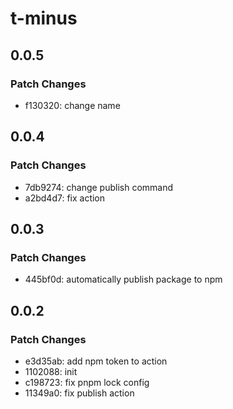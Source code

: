 # t-minus

## 0.0.5

### Patch Changes

- f130320: change name

## 0.0.4

### Patch Changes

- 7db9274: change publish command
- a2bd4d7: fix action

## 0.0.3

### Patch Changes

- 445bf0d: automatically publish package to npm

## 0.0.2

### Patch Changes

- e3d35ab: add npm token to action
- 1102088: init
- c198723: fix pnpm lock config
- 11349a0: fix publish action
